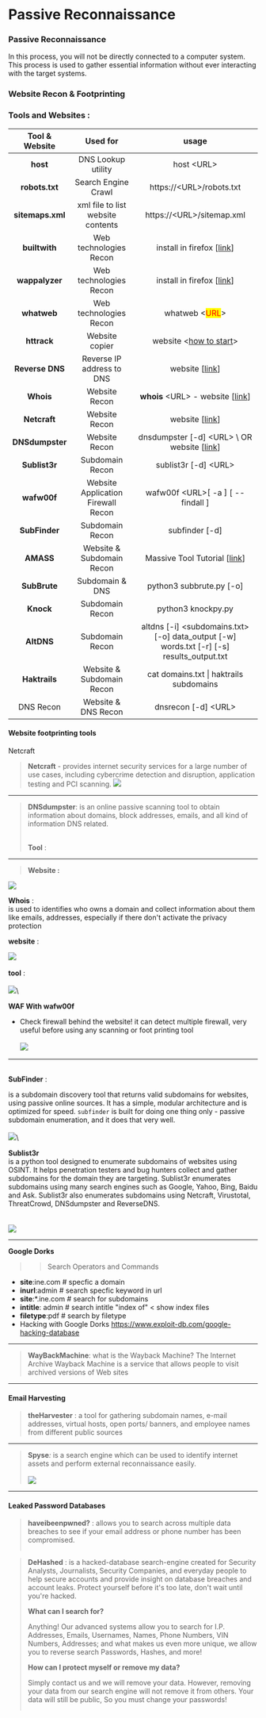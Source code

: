 # Passive Reconnaissance

### Passive Reconnaissance

In this process, you will not be directly connected to a computer system. This process is used to gather essential information without ever interacting with the target systems.

### Website Recon & Footprinting


<h3>Tools and Websites :</h3>



|  Tool & Website  |              Used for              |                                               usage                                               |
| :--------------: | :--------------------------------: | :-----------------------------------------------------------------------------------------------: |
|     **host**     |         DNS Lookup utility         |                                            host \<URL>                                            |
|  **robots.txt**  |         Search Engine Crawl        |                                     https://\<URL>/robots.txt                                     |
| **sitemaps.xml** |  xml file to list website contents |                                     https://\<URL>/sitemap.xml                                    |
|   **builtwith**  |       Web technologies Recon       |      install in firefox \[[link](https://addons.mozilla.org/en-US/firefox/addon/builtwith/)]      |
|  **wappalyzer**  |       Web technologies Recon       |      install in firefox \[[link](https://addons.mozilla.org/en-US/firefox/addon/builtwith/)]      |
|    **whatweb**   |       Web technologies Recon       |                           whatweb <<mark style="color:red;">URL</mark>>                           |
|    **httrack**   |           Website copier           |                  website <[how to start](https://www.httrack.com/html/step.html)>                 |
|  **Reverse DNS** |      Reverse IP address to DNS     |                    website \[[link](https://mxtoolbox.com/ReverseLookup.aspx)]                    |
|     **Whois**    |            Website Recon           |                    **whois** \<URL> - website \[[link](https://www.whois.com)]                    |
|   **Netcraft**   |            Website Recon           |                            website \[[link](https://www.netcraft.com/)]                           |
|  **DNSdumpster** |            Website Recon           |                    dnsdumpster \[-d] \<URL> \ OR website \[[link](https://dnsdumpster.com/)]                   |
|   **Sublist3r**  |           Subdomain Recon          |                                        sublist3r \[-d] \<URL>                                        |
|    **wafw00f**   | Website Application Firewall Recon |                                   wafw00f \<URL>\[ -a ] \[ --findall ]                                  |
|   **SubFinder**  |           Subdomain Recon          |                                            subfinder \[-d] <URL>                                     |
|     **AMASS**    |      Website & Subdomain Recon     | Massive Tool Tutorial \[[link](https://github.com/owasp-amass/amass/blob/master/doc/tutorial.md)] |
|   **SubBrute**   |           Subdomain & DNS          |                                       python3 subbrute.py \[-o]                                      |
|     **Knock**    |           Subdomain Recon          |                                         python3 knockpy.py  <URL>                                      |
|    **AltDNS**    |           Subdomain Recon          |         altdns \[-i] \<subdomains.txt> \[-o] data\_output \[-w] words.txt \[-r] \[-s] results\_output.txt        |
|   **Haktrails**  |      Website & Subdomain Recon     |                              cat domains.txt \| haktrails subdomains                              |
|DNS Recon         | Website & DNS Recon                | dnsrecon \[-d] \<URL>                                                                                | 
#### Website footprinting tools

Netcraft

> **Netcraft** - provides internet security services for a large number of use cases, including cybercrime detection and disruption, application testing and PCI scanning. ![](<../../.gitbook/assets/Pasted image 20230415162847.png>)

***

> **DNSdumpster**: is an online passive scanning tool to obtain information about domains, block addresses, emails, and all kind of information DNS related.
>
> \
> **Tool** :

***

> **Website :**

![](<../../.gitbook/assets/Pasted image 20230415200917 (1).png>)

**Whois** :\
is used to identifies who owns a domain and collect information about them like emails, addresses, especially if there don't activate the privacy protection

**website** :

![](<../../.gitbook/assets/image (2).png>)\
\
**tool** :\
\
![](<../../.gitbook/assets/image (1).png>)\\

**WAF With wafw00f**

* Check firewall behind the website! it can detect multiple firewall, very useful before using any scanning or foot printing tool\
  \
  ![](<../../.gitbook/assets/Pasted image 20230415174242.png>)

***

\
**SubFinder** :

is a subdomain discovery tool that returns valid subdomains for websites, using passive online sources. It has a simple, modular architecture and is optimized for speed. `subfinder` is built for doing one thing only - passive subdomain enumeration, and it does that very well.\
\
![](../../.gitbook/assets/image.png)\\

**Sublist3r**\
is a python tool designed to enumerate subdomains of websites using OSINT. It helps penetration testers and bug hunters collect and gather subdomains for the domain they are targeting. Sublist3r enumerates subdomains using many search engines such as Google, Yahoo, Bing, Baidu and Ask. Sublist3r also enumerates subdomains using Netcraft, Virustotal, ThreatCrowd, DNSdumpster and ReverseDNS.\
\
\
![](<../../.gitbook/assets/image (1) (1).png>)

***

**Google Dorks**

> > Search Operators and Commands

* **site**:ine.com # specfic a domain
* **inurl**:admin # search specfic keyword in url
* **site**:\*.ine.com # search for subdomains
* **intitle**: admin # search intitle "index of" < show index files
* **filetype**:pdf # search by filetype
* Hacking with Google Dorks https://www.exploit-db.com/google-hacking-database

***

> **WayBackMachine**: what is the Wayback Machine? The Internet Archive Wayback Machine is a service that allows people to visit archived versions of Web sites
>
> >

***

#### Email Harvesting

> **theHarvester** : a tool for gathering subdomain names, e-mail addresses, virtual hosts, open ports/ banners, and employee names from different public sources
>
> >

***

> **Spyse**_:_ is a search engine which can be used to identify internet assets and perform external reconnaissance easily.\
> \
> ![](<../../.gitbook/assets/image (5).png>)

***

#### Leaked Password Databases

> **haveibeenpwned?** : allows you to search across multiple data breaches to see if your email address or phone number has been compromised.
>
> > <img src="../../.gitbook/assets/Pasted image 20230415202549.png" alt="" data-size="original">

> **DeHashed** : is a hacked-database search-engine created for Security Analysts, Journalists, Security Companies, and everyday people to help secure accounts and provide insight on database breaches and account leaks. Protect yourself before it's too late, don't wait until you're hacked.
>
> **What can I search for?**
>
> Anything! Our advanced systems allow you to search for I.P. Addresses, Emails, Usernames, Names, Phone Numbers, VIN Numbers, Addresses; and what makes us even more unique, we allow you to reverse search Passwords, Hashes, and more!
>
> **How can I protect myself or remove my data?**
>
> Simply contact us and we will remove your data. However, removing your data from our search engine will not remove it from others. Your data will still be public, So you must change your passwords!
>
> > <img src="../../.gitbook/assets/Pasted image 20230415204314.png" alt="" data-size="original">
